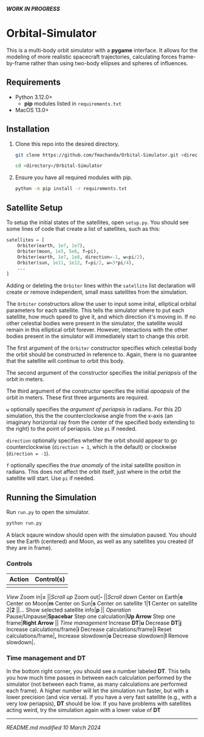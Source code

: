 ***WORK IN PROGRESS***

# Orbital-Simulator

This is a multi-body orbit simulator with a **pygame** interface. It allows for the modeling of more realistic spacecraft trajectories, calculating forces frame-by-frame rather than using two-body ellipses and spheres of influences.

## Requirements

* Python 3.12.0+
    * **pip** modules listed in `requirements.txt`
* MacOS 13.0+

## Installation

1. Clone this repo into the desired directory.

    ```bash
    git clone https://github.com/fmachanda/Orbital-Simulator.git <directory>
    
    cd <directory>/Orbital-Simulator
    ```

2. Ensure you have all required modules with pip.

    ```bash
    python -m pip install -r requirements.txt
    ```

## Satellite Setup

To setup the initial states of the satellites, open `setup.py`. You should see some lines of code that create a list of satellites, such as this:

```python
satellites = [
    Orbiter(earth, 1e7, 1e7),
    Orbiter(moon, 1e5, 5e6, f=pi),
    Orbiter(earth, 1e7, 1e8, direction=-1, w=pi/2),
    Orbiter(sun, 1e11, 1e12, f=pi/2, w=3*pi/4),
    ...
]
```

Adding or deleting the `Orbiter` lines within the `satellite` list declaration will create or remove independent, small mass satellites from the simulation.

The `Orbiter` constructors allow the user to input some inital, elliptical orbital parameters for each satellite. This tells the simulator where to put each satellite, how much speed to give it, and which direction it's moving in. If no other celestial bodies were present in the simulator, the satellite would remain in this elliptical orbit forever. However, interactions with the other bodies present in the simulator will immediately start to change this orbit.

The first argument of the `Orbiter` constructor specifies which celestial body the orbit should be constructed in reference to. Again, there is no guarantee that the satellite will continue to orbit this body.

The second argument of the constructor specifies the initial *periapsis* of the orbit in meters.

The third argument of the constructor specifies the initial *apoapsis* of the orbit in meters. These first three arguments are required.

`w` optionally specifies the *argument of periapsis* in radians. For this 2D simulation, this the the counterclockwise angle from the x-axis (an imaginary horizontal ray from the center of the specified body extending to the right) to the point of periapsis. Use `pi` if needed.

`direction` optionally specifies whether the orbit should appear to go counterclockwise (`direction = 1`, which is the default) or clockwise (`direction = -1`).

`f` optionally specifies the *true anomaly* of the inital satellite position in radians.  This does not affect the orbit itself, just where in the orbit the satellite will start. Use `pi` if needed.

## Running the Simulation

Run `run.py` to open the simulator.

```bash
python run.py
```

A black sqaure window should open with the simulation paused. You should see the Earth (centered) and Moon, as well as any satellites you created (if they are in frame).

### Controls

Action|Control(s)
---|---
||
*View*
Zoom in|**=**
||*Scroll up*
Zoom out|**-**
||*Scroll down*
Center on Earth|**e**
Center on Moon|**m**
Center on Sun|**s**
Center on satellite 1|**1**
Center on satellite 2|**2**
||...
Show selected satellite info|**p**
||
*Operation*
Pause/Unpause|**Spacebar**
Step one calculation|**Up Arrow**
Step one frame|**Right Arrow**
||
*Time management*
Increase **DT**|**u**
Decrease **DT**|**j**
Increase calculations/frame|**i**
Decrease calculations/frame|**i**
Reset calculations/frame|**,**
Increase slowdown|**o**
Decrease slowdown|**l**
Remove slowdown|**.**

### Time management and DT
In the bottom right corner, you should see a number labeled **DT**. This tells you how much time passes in between each calculation performed by the simulator (not between each frame, as many calculations are performed each frame). A higher number will let the simulation run faster, but with a lower precision (and vice versa). If you have a very fast satellite (e.g., with a very low periapsis), **DT** should be low. If you have problems with satellites acting weird, try the simulation again with a lower value of **DT**

---
*README.md modified 10 March 2024*